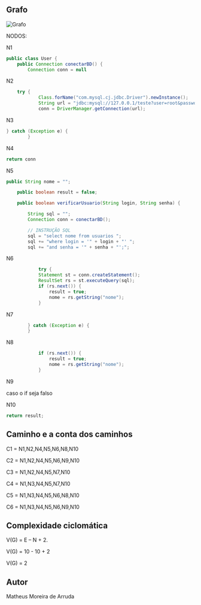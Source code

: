 ## Grafo

![Grafo](https://github.com/user-attachments/assets/96bafe71-4e14-4a09-8120-1b5205240138)


NODOS:

N1 
~~~JAVA
public class User {
    public Connection conectarBD() {
        Connection conn = null
~~~

N2 
~~~JAVA
    try {
        	Class.forName("com.mysql.cj.jdbc.Driver").newInstance();
            String url = "jdbc:mysql://127.0.0.1/teste?user=root&password=1234";
            conn = DriverManager.getConnection(url);
~~~

N3
~~~JAVA
} catch (Exception e) {
        }
~~~
N4
~~~JAVA
return conn
~~~
   
N5   
~~~JAVA
public String nome = "";

    public boolean result = false;

    public boolean verificarUsuario(String login, String senha) {

    	String sql = "";
        Connection conn = conectarBD();

        // INSTRUÇÃO SQL
        sql = "select nome from usuarios ";
        sql += "where login = '" + login + "' ";
        sql += "and senha = '" + senha + "';";
~~~

N6
~~~JAVA
            try {
            Statement st = conn.createStatement();
            ResultSet rs = st.executeQuery(sql);
            if (rs.next()) {
                result = true;
                nome = rs.getString("nome");
            }
~~~

N7  
~~~JAVA
        } catch (Exception e) {
        }
~~~ 

N8 
~~~JAVA
            if (rs.next()) {
                result = true;
                nome = rs.getString("nome");
            }
~~~ 

N9 

caso o if seja falso

N10
~~~JAVA
return result;
~~~ 

## Caminho e a conta dos caminhos

C1 = N1,N2,N4,N5,N6,N8,N10

C2 = N1,N2,N4,N5,N6,N9,N10

C3 = N1,N2,N4,N5,N7,N10

C4 = N1,N3,N4,N5,N7,N10

C5 = N1,N3,N4,N5,N6,N8,N10

C6 = N1,N3,N4,N5,N6,N9,N10


## Complexidade ciclomática
V(G) = E – N + 2.

V(G) = 10 - 10 + 2

V(G) = 2



## Autor

Matheus Moreira de Arruda


